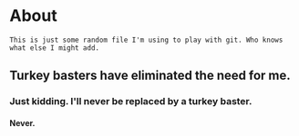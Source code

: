 # About
	This is just some random file I'm using to play with git. Who knows what else I might add.
## Turkey basters have eliminated the need for me.
### Just kidding. I'll never be replaced by a turkey baster.
#### Never.
